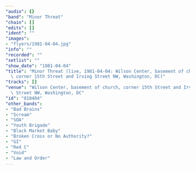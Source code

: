 ```yaml
---
"audio": {}
"band": "Minor Threat"
"chain": []
"edits": []
"ident": ""
"images":
- "flyers/1981-04-04.jpg"
"info": ""
"recorded": ""
"setlist": ""
"show_date": "1981-04-04"
"title": "Minor Threat (live, 1981-04-04: Wilson Center, basement of church,\
  \ corner 15th Street and Irving Street NW, Washington, DC)"
"tracks": []
"venue": "Wilson Center, basement of church, corner 15th Street and Irving\
  \ Street NW, Washington, DC"
"id": "810404"
"other_bands":
- "Bad Brains"
- "Scream"
- "SOA"
- "Youth Brigade"
- "Black Market Baby"
- "Broken Cross or No Authority?"
- "GI"
- "Red C"
- "Void"
- "Law and Order"
...
```

